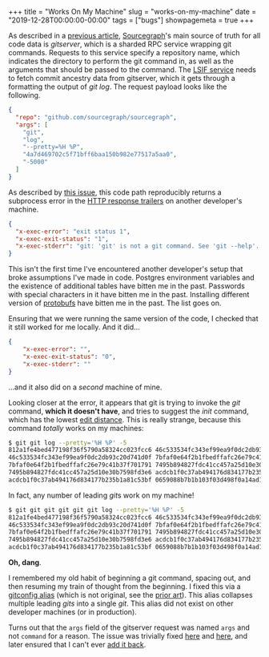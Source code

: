 +++
title = "Works On My Machine"
slug = "works-on-my-machine"
date = "2019-12-28T00:00:00-00:00"
tags = ["bugs"]
showpagemeta = true
+++

As described in a [previous article](http://eric-fritz.com/articles/subtle-circular-import-bug/), [Sourcegraph](https://github.com/sourcegraph/sourcegraph)'s main source of truth for all code data is *gitserver*, which is a sharded RPC service wrapping git commands. Requests to this service specify a repository name, which indicates the directory to perform the git command in, as well as the arguments that should be passed to the command. The [LSIF service](https://github.com/sourcegraph/sourcegraph/blob/2f36af2a439722ac43fa05da6972e5ed4cf1fa76/lsif) needs to fetch commit ancestry data from gitserver, which it gets through a formatting the output of *git log*. The request payload looks like the following.

```json
{
  "repo": "github.com/sourcegraph/sourcegraph",
  "args": [
    "git",
    "log",
    "--pretty=%H %P",
    "4a7d469702c5f71bff6baa150b982e77517a5aa0",
    "-5000"
  ]
}
```

As described by [this issue](https://github.com/sourcegraph/sourcegraph/issues/5940), this code path reproducibly returns a subprocess error in the [HTTP response trailers](https://developer.mozilla.org/en-US/docs/Web/HTTP/Headers/Trailer) on another developer's machine.

```json
{
  "x-exec-error": "exit status 1",
  "x-exec-exit-status": "1",
  "x-exec-stderr": "git: 'git' is not a git command. See 'git --help'.  The most similar command is \tinit"
}
```

This isn't the first time I've encountered another developer's setup that broke assumptions I've made in code. Postgres environment variables and the existence of additional tables have bitten me in the past. Passwords with special characters in it have bitten me in the past. Installing different version of [protobufs](https://developers.google.com/protocol-buffers) have bitten me in the past. The list goes on.

Ensuring that we were running the same version of the code, I checked that it still worked for me locally. And it did...

```json
{
    "x-exec-error": "",
    "x-exec-exit-status": "0",
    "x-exec-stderr": ""
}
```

...and it also did on a *second* machine of mine.

Looking closer at the error, it appears that git is trying to invoke the *git* command, **which it doesn't have**, and tries to suggest the *init* command, which has the lowest [edit distance](https://en.wikipedia.org/wiki/Edit_distance). This is really strange, because this command *totally* works on my machines:

```bash
$ git git log --pretty='%H %P' -5
812a1fe4bed477198f36f5790a58324cc023fcc6 46c533534fc343ef99ea9f0dc2db93c20d741d0f
46c533534fc343ef99ea9f0dc2db93c20d741d0f 7bfaf0e64f2b1fbedffafc26e79c41b37f701791
7bfaf0e64f2b1fbedffafc26e79c41b37f701791 7495b894827fdc41cc457a25d10e30b7598fd3e6
7495b894827fdc41cc457a25d10e30b7598fd3e6 acdcb1f0c37ab494176d834177b235b1a81c53bf
acdcb1f0c37ab494176d834177b235b1a81c53bf 0659088b7b1b103f03d498f0a14ad1e57d95f80d
```

In fact, any number of leading *git*s work on my machine!

```bash
$ git git git git git git log --pretty='%H %P' -5
812a1fe4bed477198f36f5790a58324cc023fcc6 46c533534fc343ef99ea9f0dc2db93c20d741d0f
46c533534fc343ef99ea9f0dc2db93c20d741d0f 7bfaf0e64f2b1fbedffafc26e79c41b37f701791
7bfaf0e64f2b1fbedffafc26e79c41b37f701791 7495b894827fdc41cc457a25d10e30b7598fd3e6
7495b894827fdc41cc457a25d10e30b7598fd3e6 acdcb1f0c37ab494176d834177b235b1a81c53bf
acdcb1f0c37ab494176d834177b235b1a81c53bf 0659088b7b1b103f03d498f0a14ad1e57d95f80d
```

**Oh, dang**.

I remembered my old habit of beginning a git command, spacing out, and then resuming my train of thought from the beginning. I fixed this via a [gitconfig alias](https://github.com/efritz/dotfiles/blob/370c182d553071579f727353c533ce1a13ea00e9/git/gitconfig#L47) (which is not original, see the [prior art](https://github.com/denysdovhan/dotfiles/blob/47f10069cce6448b175921c7deeb0db1ed7e5a11/home/.gitconfig#L30)). This alias collapses multiple leading *gits* into a single *git*. This alias did not exist on other developer machines (or in production).

Turns out that the `args` field of the gitserver request was named `args` and not `command` for a reason. The issue was trivially fixed [here](https://github.com/sourcegraph/sourcegraph/pull/5941) and [here](https://github.com/sourcegraph/sourcegraph/pull/6548), and later ensured that I can't ever [add it back](https://github.com/sourcegraph/sourcegraph/pull/6549).
